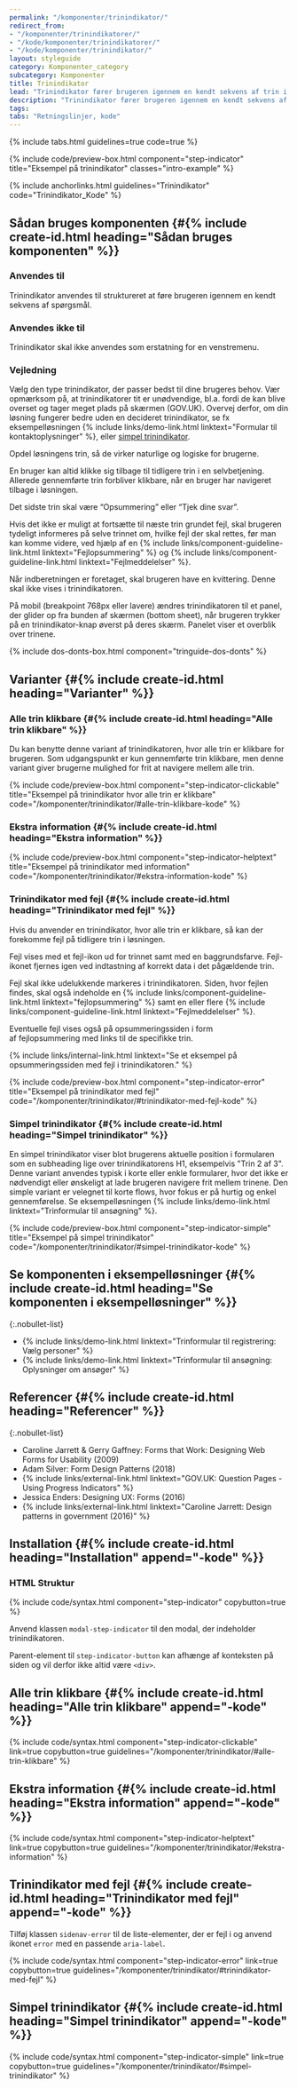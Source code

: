 ```yaml
---
permalink: "/komponenter/trinindikator/"
redirect_from:
- "/komponenter/trinindikatorer/"
- "/kode/komponenter/trinindikatorer/"
- "/kode/komponenter/trinindikator/"
layout: styleguide
category: Komponenter_category
subcategory: Komponenter
title: Trinindikator
lead: "Trinindikator fører brugeren igennem en kendt sekvens af trin i en løsning."
description: "Trinindikator fører brugeren igennem en kendt sekvens af trin i en løsning."
tags:
tabs: "Retningslinjer, kode"
---
```


{% include tabs.html guidelines=true code=true %}

{% include code/preview-box.html component="step-indicator" title="Eksempel på trinindikator" classes="intro-example" %}

{% include anchorlinks.html guidelines="Trinindikator" code="Trinindikator_Kode" %}

<!--split-->

## Sådan bruges komponenten {#{% include create-id.html heading="Sådan bruges komponenten" %}}

### Anvendes til

Trinindikator anvendes til struktureret at føre brugeren igennem en kendt sekvens af spørgsmål.

### Anvendes ikke til

Trinindikator skal ikke anvendes som erstatning for en venstremenu.

### Vejledning

Vælg den type trinindikator, der passer bedst til dine brugeres behov. Vær opmærksom på, at trinindikatorer tit er unødvendige, bl.a. fordi de kan blive overset og tager meget plads på skærmen (GOV.UK). Overvej derfor, om din løsning fungerer bedre uden en decideret trinindikator, se fx eksempelløsningen {% include links/demo-link.html linktext="Formular til kontaktoplysninger" %}, eller <a href="#simpel-trinindikator">simpel trinindikator</a>.

Opdel løsningens trin, så de virker naturlige og logiske for brugerne.

En bruger kan altid klikke sig tilbage til tidligere trin i en selvbetjening. Allerede gennemførte trin forbliver klikbare, når en bruger har navigeret tilbage i løsningen. 

Det sidste trin skal være “Opsummering” eller “Tjek dine svar”.

Hvis det ikke er muligt at fortsætte til næste trin grundet fejl, skal brugeren tydeligt informeres på selve trinnet om, hvilke fejl der skal rettes, før man kan komme videre, ved hjælp af en {% include links/component-guideline-link.html linktext="Fejlopsummering" %} og {% include links/component-guideline-link.html linktext="Fejlmeddelelser" %}.

Når indberetningen er foretaget, skal brugeren have en kvittering. Denne skal ikke vises i trinindikatoren.

På mobil (breakpoint 768px eller lavere) ændres trinindikatoren til et panel, der glider op fra bunden af skærmen (bottom sheet), når brugeren trykker på en trinindikator-knap øverst på deres skærm. Panelet viser et overblik over trinene.

{% include dos-donts-box.html component="tringuide-dos-donts" %}

## Varianter {#{% include create-id.html heading="Varianter" %}}

### Alle trin klikbare {#{% include create-id.html heading="Alle trin klikbare" %}}

Du kan benytte denne variant af trinindikatoren, hvor alle trin er klikbare for brugeren. Som udgangspunkt er kun gennemførte trin klikbare, men denne variant giver brugerne mulighed for frit at navigere mellem alle trin.

{% include code/preview-box.html component="step-indicator-clickable" title="Eksempel på trinindikator hvor alle trin er klikbare" code="/komponenter/trinindikator/#alle-trin-klikbare-kode" %}

### Ekstra information {#{% include create-id.html heading="Ekstra information" %}}

{% include code/preview-box.html component="step-indicator-helptext" title="Eksempel på trinindikator med information" code="/komponenter/trinindikator/#ekstra-information-kode" %}

### Trinindikator med fejl {#{% include create-id.html heading="Trinindikator med fejl" %}}

Hvis du anvender en trinindikator, hvor alle trin er klikbare, så kan der forekomme fejl på tidligere trin i løsningen. 

Fejl vises med et fejl-ikon ud for trinnet samt med en baggrundsfarve. Fejl-ikonet fjernes igen ved indtastning af korrekt data i det pågældende trin. 

Fejl skal ikke udelukkende markeres i trinindikatoren. Siden, hvor fejlen findes, skal også indeholde en {% include links/component-guideline-link.html linktext="fejlopsummering" %} samt en eller flere {% include links/component-guideline-link.html linktext="Fejlmeddelelser" %}. 

Eventuelle fejl vises også på opsummeringssiden i form af fejlopsummering med links til de specifikke trin.

{% include links/internal-link.html linktext="Se et eksempel på opsummeringssiden med fejl i trinindikatoren." %}

{% include code/preview-box.html component="step-indicator-error" title="Eksempel på trinindikator med fejl" code="/komponenter/trinindikator/#trinindikator-med-fejl-kode" %}

### Simpel trinindikator {#{% include create-id.html heading="Simpel trinindikator" %}}

En simpel trinindikator viser blot brugerens aktuelle position i formularen som en subheading lige over trinindikatorens H1, eksempelvis "Trin 2 af 3". Denne variant anvendes typisk i korte eller enkle formularer, hvor det ikke er nødvendigt eller ønskeligt at lade brugeren navigere frit mellem trinene. Den simple variant er velegnet til korte flows, hvor fokus er på hurtig og enkel gennemførelse. Se eksempelløsningen {% include links/demo-link.html linktext="Trinformular til ansøgning" %}.

{% include code/preview-box.html component="step-indicator-simple" title="Eksempel på simpel trinindikator" code="/komponenter/trinindikator/#simpel-trinindikator-kode" %}

## Se komponenten i eksempelløsninger {#{% include create-id.html heading="Se komponenten i eksempelløsninger" %}}

{:.nobullet-list}
- {% include links/demo-link.html linktext="Trinformular til registrering: Vælg personer" %}
- {% include links/demo-link.html linktext="Trinformular til ansøgning: Oplysninger om ansøger" %}

## Referencer {#{% include create-id.html heading="Referencer" %}}

{:.nobullet-list}
- Caroline Jarrett & Gerry Gaffney: Forms that Work: Designing Web Forms for Usability (2009)
- Adam Silver: Form Design Patterns (2018)
- {% include links/external-link.html linktext="GOV.UK: Question Pages - Using Progress Indicators" %}
- Jessica Enders: Designing UX: Forms (2016)
- {% include links/external-link.html linktext="Caroline Jarrett: Design patterns in government (2016)" %}

<!--split-->

## Installation {#{% include create-id.html heading="Installation" append="-kode" %}}

### HTML Struktur

{% include code/syntax.html component="step-indicator" copybutton=true %}

Anvend klassen `modal-step-indicator` til den modal, der indeholder trinindikatoren.

Parent-element til `step-indicator-button` kan afhænge af konteksten på siden og vil derfor ikke altid være `<div>`.

## Alle trin klikbare {#{% include create-id.html heading="Alle trin klikbare" append="-kode" %}}

{% include code/syntax.html component="step-indicator-clickable" link=true copybutton=true guidelines="/komponenter/trinindikator/#alle-trin-klikbare" %}

## Ekstra information {#{% include create-id.html heading="Ekstra information" append="-kode" %}}

{% include code/syntax.html component="step-indicator-helptext" link=true copybutton=true guidelines="/komponenter/trinindikator/#ekstra-information" %}

## Trinindikator med fejl {#{% include create-id.html heading="Trinindikator med fejl" append="-kode" %}}

Tilføj klassen `sidenav-error` til de liste-elementer, der er fejl i og anvend ikonet `error` med en passende `aria-label`.

{% include code/syntax.html component="step-indicator-error" link=true copybutton=true guidelines="/komponenter/trinindikator/#trinindikator-med-fejl" %}

## Simpel trinindikator {#{% include create-id.html heading="Simpel trinindikator" append="-kode" %}}

{% include code/syntax.html component="step-indicator-simple" link=true copybutton=true guidelines="/komponenter/trinindikator/#simpel-trinindikator" %}